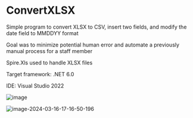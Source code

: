 # ConvertXLSX

Simple program to convert XLSX to CSV, insert two fields, and modify the date field to MMDDYY format

Goal was to minimize potential human error and automate a previously manual process for a staff member


Spire.Xls used to handle XLSX files


Target framework: .NET 6.0

IDE: Visual Studio 2022


![image]([https://github.com/mkylman/ConvertXLSX/assets/66576922/a9000204-e7a3-4447-a0c4-65721eb07b2c](https://raw.githubusercontent.com/mkylman/ConvertXLSX/main/ConvertXLSX_2.ico))

![image-2024-03-16-17-16-50-196](https://github.com/mkylman/ConvertXLSX/assets/66576922/fc6ac71d-4271-4ef2-938e-80a7815f7235)

